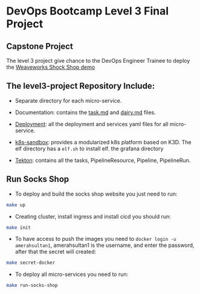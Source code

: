 # DevOps Bootcamp Level 3 Final Project

## Capstone Project

The level 3 project give chance to the DevOps Engineer Trainee to deploy the [Weaveworks Shock Shop demo](https://github.com/microservices-demo)  

## The level3-project Repository Include: 

* Separate directory for each micro-service.

* Documentation: contains the [task.md](https://github.com/amerahsultan1/level3-project/blob/main/documentation/tasks.md) and [dairy.md](https://github.com/amerahsultan1/level3-project/blob/main/documentation/dairy.md) files.

* [Deployment](https://github.com/amerahsultan1/level3-project/tree/main/deployment): all the deployment and services yaml files for all micro-service.  

* [k8s-sandbox](https://github.com/amerahsultan1/level3-project/tree/main/k8s-sandbox): provides a modularized k8s platform based on K3D. The elf directory has a `elf.sh` to install elf. the grafana directory

* [Tekton](https://github.com/amerahsultan1/level3-project/tree/main/tekton): contains all the tasks, PipelineResource, Pipeline, PipelineRun. 

## Run Socks Shop

* To deploy and build the socks shop website you just need to run:
```bash
make up
```

* Creating cluster, install ingress and install cicd you should run:
```bash
make init
```

* To have access to push the images you need to `docker login -u amerahsultan1`, amerahsultan1 is the username, and enter the password, after that the secret will created:
```bash
make secret-docker
```

* To deploy all micro-services you need to run:
```bash
make run-socks-shop
```

 

